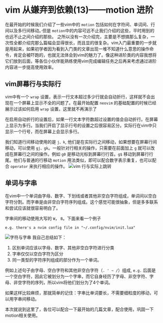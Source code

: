 # vim 从嫌弃到依赖(13)——motion 进阶

在最开始的时候我们介绍了一些vim中的 `motion` 包括如何在字符间、单词间、行间以及多行间移动。·但是 `motion`中的内容可远不止我们介绍的这些，平时用到的也远不止之间介绍的那些。
之所以没有一次介绍完，主要是不想搞那么复杂，一次性全都介绍完那么篇幅会显得很长，而且显的很复杂。vim入门最重要的一步就是用起来，如果初学者因为看到入门类的文章出现一堆不知道什么意思的操作命令，肯定会被吓跑的，也就无法体会到vim的魅力了。像这种进阶类的内容我想将它们放到后面，等各位小伙伴能熟练使用vim完成编辑任务之后再来考虑通过进阶内容进一步提高使用效率。

## vim屏幕行与实际行

vim中有一个 `wrap` 设置，表示一行文本超过多少行就会自动折行，这样就不会出现在一个屏幕上显示不全的问题了。在最开始配置 `neovim` 的基础配置的时候已经展示过该如何启用 `wrap` 设置，这里就不再演示了

在启用自动折行的设置后，如果一行文本字符数超过设置的值会自动折行。在屏幕上显示为多行。当我们开启了显示行号的设置之后很容易区分。实际行在vim中只显示一个行号，而在屏幕上会显示多行。

我们知道行间移动使用的是 `j、k`, 他们是在实际行之间移动，如果想要在屏幕行间移动，可以使用 `gj、gk`。一般针对行相关的操作，只需要在前面加上 `g` 就可以改成在屏幕行之间的操作。例如 `g0` 是移动光标到屏幕行行首。`g$` 移动到屏幕行行尾。他们与普通的行移动 `motion` 用法类似，即可以配合数字表示重复，也可以配合 `operator` 来执行相应的操作。
![vim 行与实际上跳转](https://img-blog.csdnimg.cn/08d1595d649f4ce79fb4f9d54874b095.gif#pic_center)

## 单词与字串

在vim中一个单词由字母、数字、下划线或者其他非空白字符组成，单词间以空白字符分割。而字串是由非空白字符序列组成。这个感觉可能很抽象，但是多多联系和尝试应该就很容易明白了。

字串间的移动使用大写的 `W`， `B`。下面来看一个例子

```
e.g. there's a nvim config file in "~/.config/nvim/init.lua"
```

![字符与字串](https://img-blog.csdnimg.cn/14dfaeed4ff041d6910526c54fd18d5d.gif#pic_center)
我自己总结如下：

1. 区别单词应该以字母、数字、其他非空白字符进行分类
2. 字串仅仅以空白字符为区分
3. 同一类型的字符序列组成的部分作为一个单词。

例如上述句子由字母、空白字符和其他非空白字符（`. ' ~ /`）组成, `e.g.` 后面是一个空白字符，因此它被划分为一个字串，而它自身经历了字母、非空字符、字母、非空字符的序列，所以vim将他们划分为了4个单词。

如果这样比较麻烦，那就简单的记住：字串比单词要长，不需要细粒度的移动，可以用字串间移动。

本次就说到这里了，各位可以配合一下最开始的几篇文章，配合使用，巩固一下motion相关使用。
